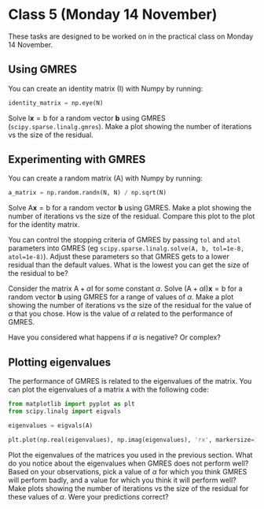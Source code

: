 # Class 5 (Monday 14 November)

These tasks are designed to be worked on in the practical class on Monday 14 November.

## Using GMRES
You can create an identity matrix ($\mathrm{I}$) with Numpy by running:
```python
identity_matrix = np.eye(N)
```

Solve $\mathrm{I}\mathbf{x}=\mathrm{b}$ for a random vector $\mathbf{b}$ using GMRES (`scipy.sparse.linalg.gmres`).
Make a plot showing the number of iterations vs the size of the residual.

## Experimenting with GMRES
You can create a random matrix ($\mathrm{A}$) with Numpy by running:
```python
a_matrix = np.random.randn(N, N) / np.sqrt(N)
```

Solve $\mathrm{A}\mathbf{x}=\mathrm{b}$ for a random vector $\mathbf{b}$ using GMRES.
Make a plot showing the number of iterations vs the size of the residual.
Compare this plot to the plot for the identity matrix.

You can control the stopping criteria of GMRES by passing `tol` and `atol` parameters into GMRES (eg `scipy.sparse.linalg.solve(A, b, tol=1e-8, atol=1e-8)`).
Adjust these parameters so that GMRES gets to a lower residual than the default values. What is the lowest you can get the size of the residual to be?

Consider the matrix $\mathrm{A}+\alpha\mathrm{I}$ for some constant $\alpha$.
Solve $(\mathrm{A}+\alpha\mathrm{I})\mathbf{x}=\mathrm{b}$ for a random vector $\mathbf{b}$ using GMRES
for a range of values of $\alpha$.
Make a plot showing the number of iterations vs the size of the residual for the value of $\alpha$
that you chose. How is the value of $\alpha$ related to the performance of GMRES.

Have you considered what happens if $\alpha$ is negative? Or complex?

## Plotting eigenvalues
The performance of GMRES is related to the eigenvalues of the matrix. You can plot
the eigenvalues of a matrix `A` with the following code:

```python
from matplotlib import pyplot as plt
from scipy.linalg import eigvals

eigenvalues = eigvals(A)

plt.plot(np.real(eigenvalues), np.imag(eigenvalues), 'rx', markersize=1)
```

Plot the eigenvalues of the matrices you used in the previous section. What do you notice about the eigenvalues
when GMRES does not perform well? Based on your observations, pick a value of $\alpha$ for which you think
GMRES will perform badly, and a value for which you think it will perform well? Make plots
showing the number of iterations vs the size of the residual for these values of $\alpha$. Were your predictions correct?
